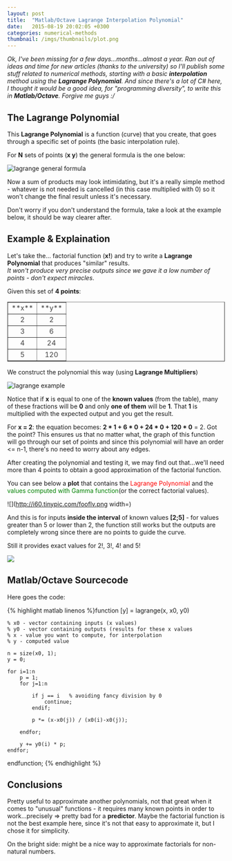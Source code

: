 ```yaml
---
layout: post
title:  "Matlab/Octave Lagrange Interpolation Polynomial"
date:   2015-08-19 20:02:05 +0300
categories: numerical-methods
thumbnail: /imgs/thumbnails/plot.png
---
```


_Ok, I've been missing for a few days...months...almost a year. Ran out of ideas and time for new articles (thanks to the university) so I'll publish some stuff related to numerical methods, starting with a basic **interpolation** method using the **Lagrange Polynomial**. And since there's a lot of C# here, I thought it would be a good idea, for "programming diversity", to write this in **Matlab/Octave**. Forgive me guys :/_

## The Lagrange Polynomial

This **Lagrange Polynomial** is a function (curve) that you create, that goes through a specific set of points (the basic interpolation rule).

For **N** sets of points (**x y**) the general formula is the one below:

![lagrange general formula](http://i62.tinypic.com/i1d84n.gif "lagrange general formula")

Now a sum of products may look intimidating, but it's a really simple method - whatever is not needed is cancelled (in this case multiplied with 0) so it won't change the final result unless it's necessary.

Don't worry if you don't understand the formula, take a look at the example below, it should be way clearer after.

## Example & Explaination

Let's take the... factorial function (**x!**) and try to write a **Lagrange Polynomial** that produces "similar" results.  
_It won't produce very precise outputs since we gave it a low number of points - don't expect miracles_.

Given this set of **4 points**:

<table cellpading="3" style="border-collapse:collapse;text-align:center;color:#444;" border="1" cellpadding="6" cellspacing="10">

<tbody>

<tr>

<td>**x**</td>

<td>**y**</td>

</tr>

<tr>

<td>2</td>

<td>2</td>

</tr>

<tr>

<td>3</td>

<td>6</td>

</tr>

<tr>

<td>4</td>

<td>24</td>

</tr>

<tr>

<td>5</td>

<td>120</td>

</tr>

</tbody>

</table>

We construct the polynomial this way (using **Lagrange Multipliers**)

![lagrange example](http://i62.tinypic.com/s61wjt.png "lagrange example")

Notice that if **x** is equal to one of the **known values** (from the table), many of these fractions will be **0** and only **one of them** will be **1**. That **1** is multiplied with the expected output and you get the result.

For **x = 2**: the equation becomes: **2 * 1 + 6 * 0 + 24 * 0 + 120 * 0** = 2\. Got the point? This ensures us that no matter what, the graph of this function will go through our set of points and since this polynomial will have an order <= n-1, there's no need to worry about any edges.

After creating the polynomial and testing it, we may find out that...we'll need more than 4 points to obtain a good approximation of the factorial function.

You can see below a **plot** that contains the <span style="color:red">Lagrange Polynomial</span> and the <span style="color:green">values computed with Gamma function</span>(or the correct factorial values).

![](http://i60.tinypic.com/fooflv.png width=)

And this is for inputs **inside the interval** of known values **[2;5]** - for values greater than 5 or lower than 2, the function still works but the outputs are completely wrong since there are no points to guide the curve.

Still it provides exact values for 2!, 3!, 4! and 5!

![](http://i62.tinypic.com/ve9lxj.png)

## Matlab/Octave Sourcecode

Here goes the code:

{% highlight matlab linenos %}function [y] = lagrange(x, x0, y0)

    % x0 - vector containing inputs (x values)
    % y0 - vector containing outputs (results for these x values
    % x - value you want to compute, for interpolation
    % y - computed value

    n = size(x0, 1); 
    y = 0;

    for i=1:n
        p = 1;
        for j=1:n

            if j == i   % avoiding fancy division by 0
                continue;
            endif;

            p *= (x-x0(j)) / (x0(i)-x0(j));

        endfor;

        y += y0(i) * p;   
    endfor;
endfunction;
{% endhighlight %}

## Conclusions

Pretty useful to approximate another polynomials, not that great when it comes to "unusual" functions - it requires many known points in order to work...precisely => pretty bad for a **predictor**. Maybe the factorial function is not the best example here, since it's not that easy to approximate it, but I chose it for simplicity.

On the bright side: might be a nice way to approximate factorials for non-natural numbers.